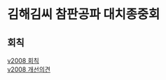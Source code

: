 # 김해김씨 참판공파 대치종중회

## 회칙
[v2008 회칙](회칙/v2008_김해김씨_참판공파_대치종중회_회칙.md)  
[v2008 개선의견](회칙/v2008_개선의견.md)
